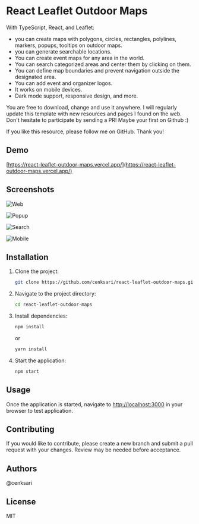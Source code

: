 # React Leaflet Outdoor Maps

With TypeScript, React, and Leaflet:

- you can create maps with polygons, circles, rectangles, polylines, markers, popups, tooltips on outdoor maps.
- you can generate searchable locations.
- You can create event maps for any area in the world.
- You can search categorized areas and center them by clicking on them.
- You can define map boundaries and prevent navigation outside the designated area.
- You can add event and organizer logos.
- It works on mobile devices.
- Dark mode support, responsive design, and more.

You are free to download, change and use it anywhere. I will regularly update this template with new resources and pages I found on the web. Don't hesitate to participate by sending a PR! Maybe your first on Github :)

If you like this resource, please follow me on GitHub. Thank you!

## Demo

[https://react-leaflet-outdoor-maps.vercel.app/](https://react-leaflet-outdoor-maps.vercel.app/)

## Screenshots

![Web](https://raw.githubusercontent.com/cenksari/react-leaflet-outdoor-maps/master/screenshots/web.png)

![Popup](https://raw.githubusercontent.com/cenksari/react-leaflet-outdoor-maps/master/screenshots/popup.png)

![Search](https://raw.githubusercontent.com/cenksari/react-leaflet-outdoor-maps/master/screenshots/search.png)

![Mobile](https://raw.githubusercontent.com/cenksari/react-leaflet-outdoor-maps/master/screenshots/mobile.png)

## Installation

1. Clone the project:

   ```bash
   git clone https://github.com/cenksari/react-leaflet-outdoor-maps.git
   ```

2. Navigate to the project directory:

   ```bash
   cd react-leaflet-outdoor-maps
   ```

3. Install dependencies:

   ```bash
   npm install
   ```

   or

   ```bash
   yarn install
   ```

4. Start the application:

   ```bash
   npm start
   ```

## Usage

Once the application is started, navigate to [http://localhost:3000](http://localhost:3000) in your browser to test application.

## Contributing

If you would like to contribute, please create a new branch and submit a pull request with your changes. Review may be needed before acceptance.

## Authors

@cenksari

## License

MIT
